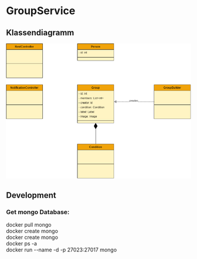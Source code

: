 # GroupService

## Klassendiagramm

![Klassendiagramm](https://github.com/Projektseminar2022/GroupService/blob/main/documentation/Klassendiagramm.drawio.png)

## Development

### Get mongo Database: <br>
docker pull mongo <br>
docker create mongo <br>
docker create mongo <br>
docker ps -a <br>
docker run --name <container-id> -d -p 27023:27017 mongo <br>